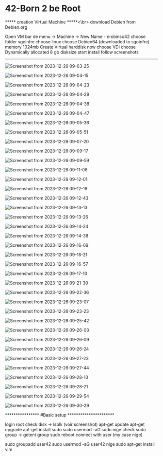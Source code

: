 # 42-Born 2 be Root

***** creation Virtual Machine *****<\br>
download Debien from Debien.org

Open VM
bar de menu -> Machine -> New
Name - nrobinso42
choose folder sgoinfre
choose linux
choose Debien64 (downloaded to sgoinfre)
memory 1024mb
Create Virtual harddisk now
choose VDI
choose Dynamically allocated
8 gb disksize
start
install
follow screenshots

*************************************

![Screenshot from 2023-12-26 09-03-25](https://github.com/NigeParis/42-Born_2_be_Root/assets/128382762/44add0e7-954b-4cf8-881e-3eec17fe77da)

![Screenshot from 2023-12-26 09-04-15](https://github.com/NigeParis/42-Born_2_be_Root/assets/128382762/12e2df01-539c-49a7-a573-094c131d397d)

![Screenshot from 2023-12-26 09-04-23](https://github.com/NigeParis/42-Born_2_be_Root/assets/128382762/7091f6e1-a731-4af8-b7cb-2f3d39734a4d)

![Screenshot from 2023-12-26 09-04-29](https://github.com/NigeParis/42-Born_2_be_Root/assets/128382762/8e2516d2-16cd-4e61-80c3-4477ae48c2e6)

![Screenshot from 2023-12-26 09-04-38](https://github.com/NigeParis/42-Born_2_be_Root/assets/128382762/5a8070d6-d2ed-4a8a-b9f4-93b44c9d09a1)

![Screenshot from 2023-12-26 09-04-47](https://github.com/NigeParis/42-Born_2_be_Root/assets/128382762/e5d25a28-fa1a-4460-a0c5-3c16667ef839)

![Screenshot from 2023-12-26 09-05-36](https://github.com/NigeParis/42-Born_2_be_Root/assets/128382762/2318ca95-3ed6-436d-986e-50748c297fff)

![Screenshot from 2023-12-26 09-05-51](https://github.com/NigeParis/42-Born_2_be_Root/assets/128382762/7dcc37ca-ccb6-4782-a622-e2731de2d9ba)

![Screenshot from 2023-12-26 09-07-20](https://github.com/NigeParis/42-Born_2_be_Root/assets/128382762/4de1112f-6ffb-4a8a-a343-46b2a65093f4)

![Screenshot from 2023-12-26 09-09-17](https://github.com/NigeParis/42-Born_2_be_Root/assets/128382762/09d2af23-9c8c-4439-a256-efb3ed5ad147)

![Screenshot from 2023-12-26 09-09-59](https://github.com/NigeParis/42-Born_2_be_Root/assets/128382762/361f6a35-e9c3-4103-8d2e-01ee78894210)

![Screenshot from 2023-12-26 09-11-06](https://github.com/NigeParis/42-Born_2_be_Root/assets/128382762/a742a3cb-9bc2-4bf4-8c9a-0737b5df5d26)

![Screenshot from 2023-12-26 09-12-01](https://github.com/NigeParis/42-Born_2_be_Root/assets/128382762/9f839d9f-43e2-4358-ba8a-1d6259d6939c)

![Screenshot from 2023-12-26 09-12-18](https://github.com/NigeParis/42-Born_2_be_Root/assets/128382762/60c16d94-7f6d-481c-9279-1af8d40fc602)

![Screenshot from 2023-12-26 09-12-43](https://github.com/NigeParis/42-Born_2_be_Root/assets/128382762/b60fe525-a980-49c4-96f1-c56c2b94216e)

![Screenshot from 2023-12-26 09-13-13](https://github.com/NigeParis/42-Born_2_be_Root/assets/128382762/d9d2e07d-856a-42a3-bfe6-d266e05632e4)

![Screenshot from 2023-12-26 09-13-26](https://github.com/NigeParis/42-Born_2_be_Root/assets/128382762/05bf5ba9-3613-4303-9770-20db7cb430d7)

![Screenshot from 2023-12-26 09-14-24](https://github.com/NigeParis/42-Born_2_be_Root/assets/128382762/31a0419e-68ea-4d60-8172-778c961d1413)

![Screenshot from 2023-12-26 09-14-38](https://github.com/NigeParis/42-Born_2_be_Root/assets/128382762/91d2ba4a-2293-429d-baf8-8188e6947c55)

![Screenshot from 2023-12-26 09-16-09](https://github.com/NigeParis/42-Born_2_be_Root/assets/128382762/a2b21a6e-f247-44a5-8e56-a70c2e7abcb6)

![Screenshot from 2023-12-26 09-16-21](https://github.com/NigeParis/42-Born_2_be_Root/assets/128382762/cbaa3234-fc17-4660-ad13-fb7c23e60dfb)

![Screenshot from 2023-12-26 09-16-57](https://github.com/NigeParis/42-Born_2_be_Root/assets/128382762/59d93827-8ec6-4b35-8a2d-d162ae9494de)

![Screenshot from 2023-12-26 09-17-10](https://github.com/NigeParis/42-Born_2_be_Root/assets/128382762/53e013bc-77c1-4692-85bb-eb5306eafb6b)

![Screenshot from 2023-12-26 09-21-30](https://github.com/NigeParis/42-Born_2_be_Root/assets/128382762/e6b63282-0251-4f19-87f0-6a1f235df501)

![Screenshot from 2023-12-26 09-22-36](https://github.com/NigeParis/42-Born_2_be_Root/assets/128382762/2173b5b2-13f9-4706-9f44-75d4a0a88c0c)

![Screenshot from 2023-12-26 09-23-07](https://github.com/NigeParis/42-Born_2_be_Root/assets/128382762/9735bc2c-78e3-4201-83a0-67e521608e22)

![Screenshot from 2023-12-26 09-23-23](https://github.com/NigeParis/42-Born_2_be_Root/assets/128382762/a8134fc6-a908-410f-8eb2-1bea9e7c2c21)

![Screenshot from 2023-12-26 09-25-42](https://github.com/NigeParis/42-Born_2_be_Root/assets/128382762/1ed5468e-4ec3-44a9-b23d-2361b0505ea6)

![Screenshot from 2023-12-26 09-26-03](https://github.com/NigeParis/42-Born_2_be_Root/assets/128382762/9a7718a7-9c07-4043-b733-d813893d4546)

![Screenshot from 2023-12-26 09-26-09](https://github.com/NigeParis/42-Born_2_be_Root/assets/128382762/0d8116f0-c802-44af-8088-80c1fbe977dd)

![Screenshot from 2023-12-26 09-26-24](https://github.com/NigeParis/42-Born_2_be_Root/assets/128382762/691e7229-8379-414c-bc14-45f956b82e59)

![Screenshot from 2023-12-26 09-27-23](https://github.com/NigeParis/42-Born_2_be_Root/assets/128382762/80068d84-3b41-494a-9e11-a1e0004a1ef2)

![Screenshot from 2023-12-26 09-27-44](https://github.com/NigeParis/42-Born_2_be_Root/assets/128382762/4972a979-6fbe-4a4f-b4dd-7ff286451505)

![Screenshot from 2023-12-26 09-28-13](https://github.com/NigeParis/42-Born_2_be_Root/assets/128382762/3d1a20ff-21a1-4e90-a127-cb8c8fe574ad)

![Screenshot from 2023-12-26 09-28-21](https://github.com/NigeParis/42-Born_2_be_Root/assets/128382762/7c21cc92-4e65-4067-a527-2e17337bdef0)

![Screenshot from 2023-12-26 09-29-54](https://github.com/NigeParis/42-Born_2_be_Root/assets/128382762/9afe372a-e29e-4022-b59f-62ece0b796d3)

![Screenshot from 2023-12-26 09-30-29](https://github.com/NigeParis/42-Born_2_be_Root/assets/128382762/c49990da-fd6f-4dc3-bde0-878bf98a9253)

**************** #Basic setup **********************

login root
check disk -> lsblk (voir screenshot)
apt-get update
apt-get upgrade
apt-get install sudo
sudo usermod -aG sudo nige
check sudo group -> getent group sudo
reboot
connect with user (my case nige)

sudo groupadd user42
sudo usermod -aG user42 nige
sudo apt-get install vim




